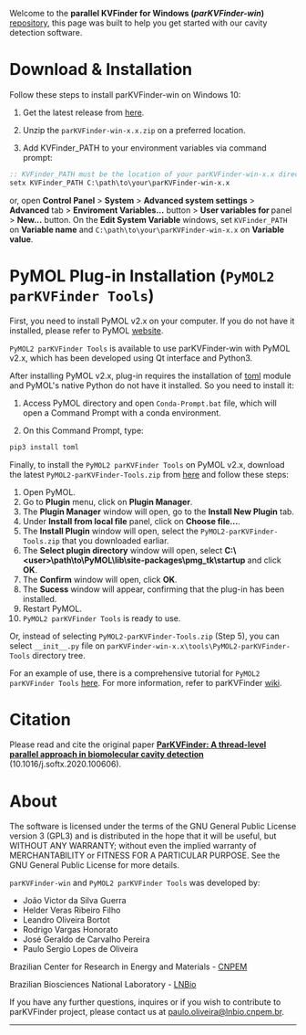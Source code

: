 Welcome to the **parallel KVFinder for Windows (_parKVFinder-win_)**
[repository](https://github.com/LBC-LNBio/parKVFinder-win), this page was
built to help you get started with our cavity detection software.

# Download & Installation

Follow these steps to install parKVFinder-win on Windows 10:

1. Get the latest release from [here](https://github.com/LBC-LNBio/parKVFinder-win/releases/).

2. Unzip the `parKVFinder-win-x.x.zip` on a preferred location.

3. Add KVFinder_PATH to your environment variables via command prompt:

```cmd
:: KVFinder_PATH must be the location of your parKVFinder-win-x.x directory
setx KVFinder_PATH C:\path\to\your\parKVFinder-win-x.x
```

or, open **Control Panel** > **System** > **Advanced system settings** > **Advanced** tab > **Enviroment Variables...** button > **User variables for <user>** panel > **New...** button. On the **Edit System Variable** windows, set `KVFinder_PATH` on **Variable name** and `C:\path\to\your\parKVFinder-win-x.x` on **Variable value**.

# PyMOL Plug-in Installation (`PyMOL2 parKVFinder Tools`)

First, you need to install PyMOL v2.x on your computer. If you do not have it installed, please refer to PyMOL [website](https://pymol.org/2/).

`PyMOL2 parKVFinder Tools` is available to use parKVFinder-win with PyMOL v2.x, which has been developed using Qt interface and Python3.

After installing PyMOL v2.x, plug-in requires the installation of [toml](https://pypi.org/project/toml/) module and PyMOL's native Python do not have it installed. So you need to install it:

1. Access PyMOL directory and open `Conda-Prompt.bat` file, which will open a Command Prompt with a conda environment.

2. On this Command Prompt, type:

```cmd
pip3 install toml
```

Finally, to install the `PyMOL2 parKVFinder Tools` on PyMOL v2.x, download the latest `PyMOL2-parKVFinder-Tools.zip` from [here](https://github.com/LBC-LNBio/parKVFinder/releases/latest/download/PyMOL2-parKVFinder-Tools.zip) and follow these steps:

1. Open PyMOL.
2. Go to **Plugin** menu, click on **Plugin Manager**.
3. The **Plugin Manager** window will open, go to the **Install New Plugin** tab.
4. Under **Install from local file** panel, click on **Choose file...**.
5. The **Install Plugin** window will open, select the `PyMOL2-parKVFinder-Tools.zip` that you downloaded earliar.
6. The **Select plugin directory** window will open, select
   **C:\\\<user\>\\path\\to\\PyMOL\\lib\\site-packages\\pmg_tk\\startup** and click **OK**.
7. The **Confirm** window will open, click **OK**.
8. The **Sucess** window will appear, confirming that the plug-in has
   been installed.
9. Restart PyMOL.
10. `PyMOL2 parKVFinder Tools` is ready to use.

Or, instead of selecting `PyMOL2-parKVFinder-Tools.zip` (Step 5), you can select `__init__.py` file on `parKVFinder-win-x.x\tools\PyMOL2-parKVFinder-Tools` directory tree.

For an example of use, there is a comprehensive tutorial for `PyMOL2 parKVFinder Tools` [here](https://github.com/LBC-LNBio/parKVFinder/wiki/parKVFinder-Tutorial). For more information, refer to parKVFinder [wiki](https://github.com/LBC-LNBio/parKVFinder/wiki).

# Citation

Please read and cite the original paper **[ParKVFinder: A thread-level parallel approach in biomolecular cavity detection](https://doi.org/10.1016/j.softx.2020.100606)** (10.1016/j.softx.2020.100606).

# About

The software is licensed under the terms of the GNU General Public License version 3 (GPL3) and is distributed in the hope that it will be useful, but WITHOUT ANY WARRANTY; without even the implied warranty of MERCHANTABILITY or FITNESS FOR A PARTICULAR PURPOSE. See the GNU General Public License for more details.

`parKVFinder-win` and `PyMOL2 parKVFinder Tools` was developed by:

- João Victor da Silva Guerra
- Helder Veras Ribeiro Filho
- Leandro Oliveira Bortot
- Rodrigo Vargas Honorato
- José Geraldo de Carvalho Pereira
- Paulo Sergio Lopes de Oliveira

Brazilian Center for Research in Energy and Materials -
[CNPEM](https://cnpem.br)

Brazilian Biosciences National Laboratory - [LNBio](https://lnbio.cnpem.br/)

If you have any further questions, inquires or if you wish to contribute
to parKVFinder project, please contact us at
paulo.oliveira@lnbio.cnpem.br.

---
